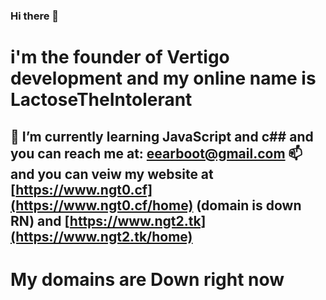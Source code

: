### Hi there 👋
# i'm the founder of Vertigo development and my online name is LactoseTheIntolerant
## 🌱 I’m currently learning JavaScript and c## and you can reach me at: eearboot@gmail.com 📫 and you can veiw my website at [https://www.ngt0.cf](https://www.ngt0.cf/home) (domain is down RN) and [https://www.ngt2.tk](https://www.ngt2.tk/home)

# My domains are Down right now
<!--
**Tr3xE/Tr3xE** is a ✨ _special_ ✨ repository because its `README.md` (this file) appears on your GitHub profile.
### My website domains are down right now!

Here are some ideas to get you started:

- 🔭 I’m currently working on ...
- 🌱 I’m currently learning ...
- 👯 I’m looking to collaborate on ...
- 🤔 I’m looking for help with ...
- 💬 Ask me about ...
- 📫 How to reach me: ...
- 😄 Pronouns: ...
- ⚡ Fun fact: ...
-->
